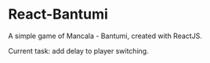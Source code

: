 # React-Bantumi

A simple game of Mancala - Bantumi, created with ReactJS.

Current task: add delay to player switching.


